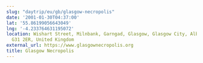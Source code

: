 ```yaml
---
slug: "daytrip/eu/gb/glasgow-necropolis"
date: '2001-01-30T04:37:00'
lat: '55.86199056643049'
lng: '-4.233764631195072'
location: Wishart Street, Milnbank, Garngad, Glasgow, Glasgow City, Alba / Scotland,
  G31 2ER, United Kingdom
external_url: https://www.glasgownecropolis.org
title: Glasgow Necropolis
---
```



